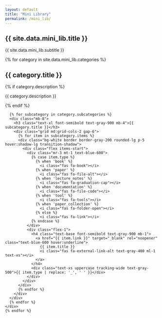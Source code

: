 ```yaml
---
layout: default
title: "Mini Library"
permalink: /mini_lib/
---
```


<!-- Header -->
<section class="py-12 px-8 bg-gray-50">
  <div class="max-w-6xl mx-auto text-center">
    <h1 class="text-4xl font-serif font-bold text-gray-900 mb-3">{{ site.data.mini_lib.title }}</h1>
    <p class="text-lg text-gray-700 max-w-3xl mx-auto">{{ site.data.mini_lib.subtitle }}</p>
  </div>
  </section>

<!-- Categories -->
<section class="py-12 px-8 bg-white">
  <div class="max-w-6xl mx-auto space-y-12">
    {% for category in site.data.mini_lib.categories %}
    <div class="bg-white">
      <h2 class="text-2xl font-bold text-gray-900 mb-2">{{ category.title }}</h2>
      {% if category.description %}
        <p class="text-gray-600 mb-6">{{ category.description }}</p>
      {% endif %}

      {% for subcategory in category.subcategories %}
      <div class="mb-8">
        <h3 class="text-xl font-semibold text-gray-900 mb-4">{{ subcategory.title }}</h3>
        <div class="grid md:grid-cols-2 gap-6">
          {% for item in subcategory.items %}
          <div class="bg-white border border-gray-200 rounded-lg p-5 hover:shadow-lg transition-shadow">
            <div class="flex items-start">
              <div class="mr-3 mt-1 text-blue-600">
                {% case item.type %}
                  {% when 'book' %}
                    <i class="fas fa-book"></i>
                  {% when 'paper' %}
                    <i class="fas fa-file-alt"></i>
                  {% when 'lecture_notes' %}
                    <i class="fas fa-graduation-cap"></i>
                  {% when 'documentation' %}
                    <i class="fas fa-file-code"></i>
                  {% when 'tool' %}
                    <i class="fas fa-tools"></i>
                  {% when 'paper_collection' %}
                    <i class="fas fa-folder-open"></i>
                  {% else %}
                    <i class="fas fa-link"></i>
                {% endcase %}
              </div>
              <div class="flex-1">
                <h4 class="text-base font-semibold text-gray-900 mb-1">
                  <a href="{{ item.link }}" target="_blank" rel="noopener" class="text-blue-600 hover:underline">
                    {{ item.title }}
                    <i class="fas fa-external-link-alt text-gray-400 ml-1 text-xs"></i>
                  </a>
                </h4>
                <div class="text-xs uppercase tracking-wide text-gray-500">{{ item.type | replace: '_', ' ' }}</div>
              </div>
            </div>
          </div>
          {% endfor %}
        </div>
      </div>
      {% endfor %}
    </div>
    {% endfor %}
  </div>
</section>
